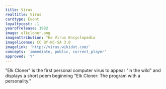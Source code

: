 ```yaml
---
title: Virus
realtitle: Virus
cardtype: Event
loyaltycost: -1
yearofrelease: 1982
image: elkcloner.png
imageattribution: The Virus Encyclopedia
imagelicense: CC BY-NC-SA 3.0
imagelink: 'http://virus.wikidot.com/'
concepts: 'immediate, public, current_player'
approved: 'Y'
---
```


"Elk Cloner" is the first personal computer virus to appear "in the wild" and displays a short poem beginning "Elk Cloner: The program with a personality."
